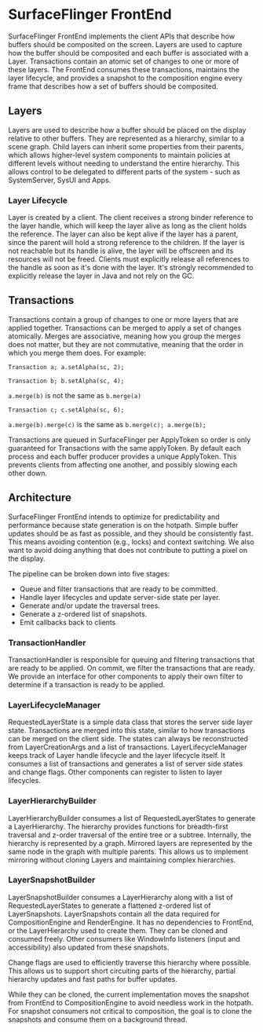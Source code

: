 # SurfaceFlinger FrontEnd

SurfaceFlinger FrontEnd implements the client APIs that describe how buffers should be
composited on the screen. Layers are used to capture how the buffer should be composited
and each buffer is associated with a Layer. Transactions contain an atomic set of changes
to one or more of these layers. The FrontEnd consumes these transactions, maintains the
layer lifecycle, and provides a snapshot to the composition engine every frame that
describes how a set of buffers should be composited.



## Layers
Layers are used to describe how a buffer should be placed on the display relative to other
buffers. They are represented as a hierarchy, similar to a scene graph. Child layers can
inherit some properties from their parents, which allows higher-level system components to
maintain policies at different levels without needing to understand the entire hierarchy.
This allows control to be delegated to different parts of the system - such as SystemServer,
SysUI and Apps.

### Layer Lifecycle
Layer is created by a client. The client receives a strong binder reference to the layer
handle, which will keep the layer alive as long as the client holds the reference. The
layer can also be kept alive if the layer has a parent, since the parent will hold a
strong reference to the children. If the layer is not reachable but its handle is alive,
the layer will be offscreen and its resources will not be freed. Clients must explicitly
release all references to the handle as soon as it's done with the layer. It's strongly
recommended to explicitly release the layer in Java and not rely on the GC.



## Transactions
Transactions contain a group of changes to one or more layers that are applied together.
Transactions can be merged to apply a set of changes atomically. Merges are associative,
meaning how you group the merges does not matter, but they are not commutative, meaning
that the order in which you merge them does.
For example:

`Transaction a; a.setAlpha(sc, 2);`

`Transaction b; b.setAlpha(sc, 4);`

`a.merge(b)` is not the same as `b.merge(a)`

<p>

`Transaction c; c.setAlpha(sc, 6);`

`a.merge(b).merge(c)` is the same as `b.merge(c); a.merge(b);`

Transactions are queued in SurfaceFlinger per ApplyToken so order is only guaranteed for
Transactions with the same applyToken. By default each process and each buffer producer
provides a unique ApplyToken. This prevents clients from affecting one another, and possibly
slowing each other down.



## Architecture
SurfaceFlinger FrontEnd intends to optimize for predictability and performance because state
generation is on the hotpath. Simple buffer updates should be as fast as possible, and they
should be consistently fast. This means avoiding contention (e.g., locks) and context
switching. We also want to avoid doing anything that does not contribute to putting a pixel
on the display.

The pipeline can be broken down into five stages:
- Queue and filter transactions that are ready to be committed.
- Handle layer lifecycles and update server-side state per layer.
- Generate and/or update the traversal trees.
- Generate a z-ordered list of snapshots.
- Emit callbacks back to clients


### TransactionHandler
TransactionHandler is responsible for queuing and filtering transactions that are ready to
be applied. On commit, we filter the transactions that are ready. We provide an interface
for other components to apply their own filter to determine if a transaction is ready to be
applied.


### LayerLifecycleManager
RequestedLayerState is a simple data class that stores the server side layer state.
Transactions are merged into this state, similar to how transactions can be merged on the
client side. The states can always be reconstructed from LayerCreationArgs and a list of
transactions. LayerLifecycleManager keeps track of Layer handle lifecycle and the layer
lifecycle itself. It consumes a list of transactions and generates a list of server side
states and change flags. Other components can register to listen to layer lifecycles.


### LayerHierarchyBuilder
LayerHierarchyBuilder consumes a list of RequestedLayerStates to generate a LayerHierarchy.
The hierarchy provides functions for breadth-first traversal and z-order traversal of the
entire tree or a subtree. Internally, the hierarchy is represented by a graph. Mirrored
layers are represented by the same node in the graph with multiple parents. This allows us
to implement mirroring without cloning Layers and maintaining complex hierarchies.


### LayerSnapshotBuilder
LayerSnapshotBuilder consumes a LayerHierarchy along with a list of RequestedLayerStates to
generate a flattened z-ordered list of LayerSnapshots. LayerSnapshots contain all the data
required for CompositionEngine and RenderEngine. It has no dependencies to FrontEnd, or the
LayerHierarchy used to create them. They can be cloned and consumed freely. Other consumers
like WindowInfo listeners (input and accessibility) also updated from these snapshots.

Change flags are used to efficiently traverse this hierarchy where possible. This allows us
to support short circuiting parts of the hierarchy, partial hierarchy updates and fast paths
for buffer updates.


While they can be cloned, the current implementation moves the snapshot from FrontEnd to
CompositionEngine to avoid needless work in the hotpath. For snapshot consumers not critical
to composition, the goal is to clone the snapshots and consume them on a background thread.
